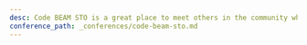```yaml
---
desc: Code BEAM STO is a great place to meet others in the community who may be doing similar things to you or something so radically different that it inspires you to new heights.
conference_path: _conferences/code-beam-sto.md
---
```


